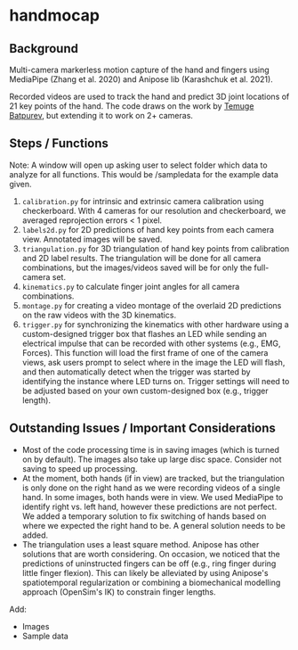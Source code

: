 # handmocap

## Background
Multi-camera markerless motion capture of the hand and fingers using MediaPipe (Zhang et al. 2020) and Anipose lib (Karashchuk et al. 2021).

Recorded videos are used to track the hand and predict 3D joint locations of 21 key points of the hand.  The code draws on the work by [Temuge Batpurev](https://temugeb.github.io/python/computer_vision/2021/06/27/handpose3d.html), but extending it to work on 2+ cameras.

## Steps / Functions

Note: A window will open up asking user to select folder which data to analyze for all functions.  This would be /sampledata for the example data given.

1. `calibration.py` for intrinsic and extrinsic camera calibration using checkerboard.  With 4 cameras for our resolution and checkerboard, we averaged reprojection errors < 1 pixel.
2. `labels2d.py` for 2D predictions of hand key points from each camera view.  Annotated images will be saved.
3. `triangulation.py` for 3D triangulation of hand key points from calibration and 2D label results.  The triangulation will be done for all camera combinations, but the images/videos saved will be for only the full-camera set.
4. `kinematics.py` to calculate finger joint angles for all camera combinations.
5. `montage.py` for creating a video montage of the overlaid 2D predictions on the raw videos with the 3D kinematics.
6. `trigger.py` for synchronizing the kinematics with other hardware using a custom-designed trigger box that flashes an LED while sending an electrical impulse that can be recorded with other systems (e.g., EMG, Forces).  This function will load the first frame of one of the camera views, ask users prompt to select where in the image the LED will flash, and then automatically detect when the trigger was started by identifying the instance where LED turns on.  Trigger settings will need to be adjusted based on your own custom-designed box (e.g., trigger length).

## Outstanding Issues / Important Considerations

- Most of the code processing time is in saving images (which is turned on by default). The images also take up large disc space. Consider not saving to speed up processing.
- At the moment, both hands (if in view) are tracked, but the triangulation is only done on the right hand as we were recording videos of a single hand. In some images, both hands were in view. We used MediaPipe to identify right vs. left hand, however these predictions are not perfect. We added a temporary solution to fix switching of hands based on where we expected the right hand to be. A general solution needs to be added.
- The triangulation uses a least square method. Anipose has other solutions that are worth considering. On occasion, we noticed that the predictions of uninstructed fingers can be off (e.g., ring finger during little finger flexion). This can likely be alleviated by using Anipose's spatiotemporal regularization or combining a biomechanical modelling approach (OpenSim's IK) to constrain finger lengths.


Add:
- Images
- Sample data
